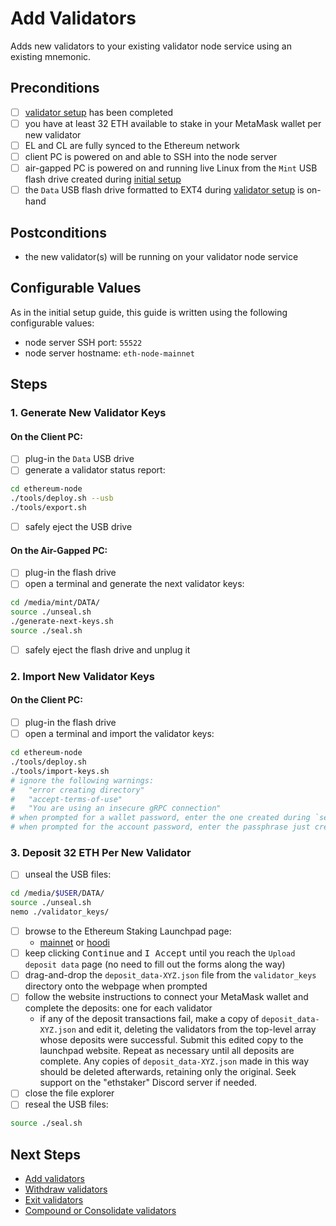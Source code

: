 # Add Validators
Adds new validators to your existing validator node service using an existing mnemonic.

## Preconditions
- [ ] [validator setup](./validator-setup.md) has been completed
- [ ] you have at least 32 ETH available to stake in your MetaMask wallet per new validator
- [ ] EL and CL are fully synced to the Ethereum network
- [ ] client PC is powered on and able to SSH into the node server
- [ ] air-gapped PC is powered on and running live Linux from the `Mint` USB flash drive created during [initial setup](./initial-setup.md)
- [ ] the `Data` USB flash drive formatted to EXT4 during [validator setup](./validator-setup.md) is on-hand

## Postconditions
- the new validator(s) will be running on your validator node service

## Configurable Values
As in the initial setup guide, this guide is written using the following configurable values:
- node server SSH port: `55522`
- node server hostname: `eth-node-mainnet`

## Steps

### 1. Generate New Validator Keys

#### On the Client PC:

- [ ] plug-in the `Data` USB drive
- [ ] generate a validator status report:

```bash
cd ethereum-node
./tools/deploy.sh --usb
./tools/export.sh
```

- [ ] safely eject the USB drive

#### On the Air-Gapped PC:

- [ ] plug-in the flash drive
- [ ] open a terminal and generate the next validator keys:

```bash
cd /media/mint/DATA/
source ./unseal.sh
./generate-next-keys.sh
source ./seal.sh
```

- [ ] safely eject the flash drive and unplug it

### 2. Import New Validator Keys

#### On the Client PC:

- [ ] plug-in the flash drive
- [ ] open a terminal and import the validator keys:

```bash
cd ethereum-node
./tools/deploy.sh
./tools/import-keys.sh
# ignore the following warnings: 
#   "error creating directory"
#   "accept-terms-of-use"
#   "You are using an insecure gRPC connection"
# when prompted for a wallet password, enter the one created during `set-wallet-password.sh` during initial validator setup
# when prompted for the account password, enter the passphrase just created during `generate-next-keys.sh`
```

### 3. Deposit 32 ETH Per New Validator

- [ ] unseal the USB files:

```bash
cd /media/$USER/DATA/
source ./unseal.sh
nemo ./validator_keys/
```

- [ ] browse to the Ethereum Staking Launchpad page:
	- [mainnet](https://launchpad.ethereum.org/en/overview) or [hoodi](https://hoodi.launchpad.ethereum.org/en/overview)
- [ ] keep clicking <kbd>Continue</kbd> and <kbd>I Accept</kbd> until you reach the `Upload deposit data` page (no need to fill out the forms along the way)
- [ ] drag-and-drop the `deposit_data-XYZ.json` file from the `validator_keys` directory onto the webpage when prompted
- [ ] follow the website instructions to connect your MetaMask wallet and complete the deposits: one for each validator
	- if any of the deposit transactions fail, make a copy of `deposit_data-XYZ.json` and edit it, deleting the validators from the top-level array whose deposits were successful.  Submit this edited copy to the launchpad website.  Repeat as necessary until all deposits are complete.  Any copies of `deposit_data-XYZ.json` made in this way should be deleted afterwards, retaining only the original.  Seek support on the "ethstaker" Discord server if needed.
- [ ] close the file explorer
- [ ] reseal the USB files:

```bash
source ./seal.sh
```

## Next Steps

- [Add validators](./add-validators.md)
- [Withdraw validators](./partial-withdrawal.md)
- [Exit validators](./voluntary-exit.md)
- [Compound or Consolidate validators](./compound_or_consolidate.md)
